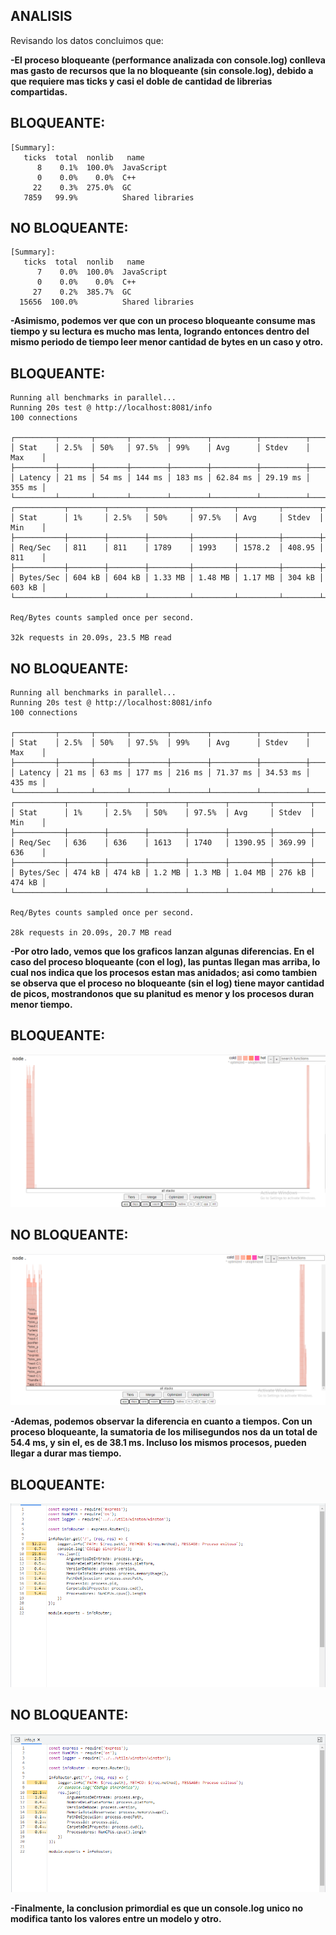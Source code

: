## ANALISIS

Revisando los datos concluimos que:

**-El proceso bloqueante (performance analizada con console.log) conlleva mas gasto de recursos que la no bloqueante (sin console.log), debido a que requiere mas ticks y casi el doble de cantidad de librerias compartidas.**

## BLOQUEANTE:

`````
[Summary]:
   ticks  total  nonlib   name
      8    0.1%  100.0%  JavaScript
      0    0.0%    0.0%  C++
     22    0.3%  275.0%  GC
   7859   99.9%          Shared libraries
`````


## NO BLOQUEANTE:

`````
[Summary]:
   ticks  total  nonlib   name
      7    0.0%  100.0%  JavaScript
      0    0.0%    0.0%  C++
     27    0.2%  385.7%  GC
  15656  100.0%          Shared libraries
`````

**-Asimismo, podemos ver que con un proceso bloqueante consume mas tiempo y su lectura es mucho mas lenta, logrando entonces dentro del mismo periodo de tiempo leer menor cantidad de bytes en un caso y otro.**


## BLOQUEANTE:

`````
Running all benchmarks in parallel...
Running 20s test @ http://localhost:8081/info
100 connections

┌─────────┬───────┬───────┬────────┬────────┬──────────┬──────────┬────────┐   
│ Stat    │ 2.5%  │ 50%   │ 97.5%  │ 99%    │ Avg      │ Stdev    │ Max    │   
├─────────┼───────┼───────┼────────┼────────┼──────────┼──────────┼────────┤   
│ Latency │ 21 ms │ 54 ms │ 144 ms │ 183 ms │ 62.84 ms │ 29.19 ms │ 355 ms │   
└─────────┴───────┴───────┴────────┴────────┴──────────┴──────────┴────────┘   
┌───────────┬────────┬────────┬─────────┬─────────┬─────────┬────────┬────────┐
│ Stat      │ 1%     │ 2.5%   │ 50%     │ 97.5%   │ Avg     │ Stdev  │ Min    │
├───────────┼────────┼────────┼─────────┼─────────┼─────────┼────────┼────────┤
│ Req/Sec   │ 811    │ 811    │ 1789    │ 1993    │ 1578.2  │ 408.95 │ 811    │
├───────────┼────────┼────────┼─────────┼─────────┼─────────┼────────┼────────┤
│ Bytes/Sec │ 604 kB │ 604 kB │ 1.33 MB │ 1.48 MB │ 1.17 MB │ 304 kB │ 603 kB │
└───────────┴────────┴────────┴─────────┴─────────┴─────────┴────────┴────────┘

Req/Bytes counts sampled once per second.

32k requests in 20.09s, 23.5 MB read
`````

## NO BLOQUEANTE:

`````
Running all benchmarks in parallel...
Running 20s test @ http://localhost:8081/info
100 connections

┌─────────┬───────┬───────┬────────┬────────┬──────────┬──────────┬────────┐ 
│ Stat    │ 2.5%  │ 50%   │ 97.5%  │ 99%    │ Avg      │ Stdev    │ Max    │ 
├─────────┼───────┼───────┼────────┼────────┼──────────┼──────────┼────────┤ 
│ Latency │ 21 ms │ 63 ms │ 177 ms │ 216 ms │ 71.37 ms │ 34.53 ms │ 435 ms │ 
└─────────┴───────┴───────┴────────┴────────┴──────────┴──────────┴────────┘ 
┌───────────┬────────┬────────┬────────┬────────┬─────────┬────────┬────────┐
│ Stat      │ 1%     │ 2.5%   │ 50%    │ 97.5%  │ Avg     │ Stdev  │ Min    │
├───────────┼────────┼────────┼────────┼────────┼─────────┼────────┼────────┤
│ Req/Sec   │ 636    │ 636    │ 1613   │ 1740   │ 1390.95 │ 369.99 │ 636    │
├───────────┼────────┼────────┼────────┼────────┼─────────┼────────┼────────┤
│ Bytes/Sec │ 474 kB │ 474 kB │ 1.2 MB │ 1.3 MB │ 1.04 MB │ 276 kB │ 474 kB │
└───────────┴────────┴────────┴────────┴────────┴─────────┴────────┴────────┘

Req/Bytes counts sampled once per second.

28k requests in 20.09s, 20.7 MB read
`````

**-Por otro lado, vemos que los graficos lanzan algunas diferencias. En el caso del proceso bloqueante (con el log), las puntas llegan mas arriba, lo cual nos indica que los procesos estan mas anidados; asi como tambien se observa que el proceso no bloqueante (sin el log) tiene mayor cantidad de picos, mostrandonos que su planitud es menor y los procesos duran menor tiempo.**

## BLOQUEANTE:


![](/graphs/conlog.PNG)


## NO BLOQUEANTE:

![](/graphs/sinlog.PNG)



**-Ademas, podemos observar la diferencia en cuanto a tiempos. Con un proceso bloqueante, la sumatoria de los milisegundos nos da un total de 54.4 ms, y sin el, es de 38.1 ms. Incluso los mismos procesos, pueden llegar a durar mas tiempo.**

## BLOQUEANTE:


![](/graphs/inspectconlog.PNG)

## NO BLOQUEANTE:


![](/graphs/inspectsinlog.PNG)



**-Finalmente, la conclusion primordial es que un console.log unico no modifica tanto los valores entre un modelo y otro.**